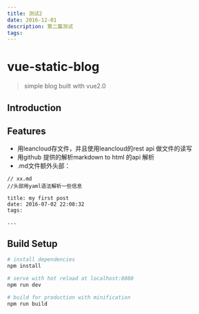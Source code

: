 ```yaml
---
title: 测试2
date: 2016-12-01
description: 第二篇测试
tags:
---
```



# vue-static-blog

> simple blog built with vue2.0

## Introduction

## Features
- 用leancloud存文件，并且使用leancloud的rest api 做文件的读写
- 用github 提供的解析markdown to html 的api 解析
- .md文件额外头部：

```
// xx.md
//头部用yaml语法解析一些信息

title: my first post
date: 2016-07-02 22:08:32
tags:

...
```

## Build Setup

``` bash
# install dependencies
npm install

# serve with hot reload at localhost:8080
npm run dev

# build for production with minification
npm run build
```
